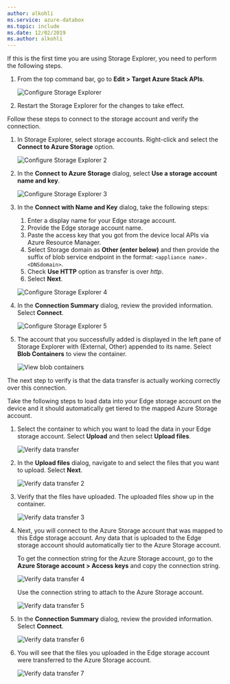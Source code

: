 ```yaml
---
author: alkohli
ms.service: azure-databox
ms.topic: include
ms.date: 12/02/2019
ms.author: alkohli
---
```


If this is the first time you are using Storage Explorer, you need to perform the following steps.

1. From the top command bar, go to **Edit > Target Azure Stack APIs**.

    ![Configure Storage Explorer](media/azure-stack-edge-gateway-verify-connection-storage-explorer/connect-with-storage-explorer-1.png)

2. Restart the Storage Explorer for the changes to take effect.


Follow these steps to connect to the storage account and verify the connection.

1. In Storage Explorer, select storage accounts. Right-click and select the **Connect to Azure Storage** option. 

    ![Configure Storage Explorer 2](media/azure-stack-edge-gateway-verify-connection-storage-explorer/connect-with-storage-explorer-2.png)

2. In the **Connect to Azure Storage** dialog, select **Use a storage account name and key**.

    ![Configure Storage Explorer 3](media/azure-stack-edge-gateway-verify-connection-storage-explorer/connect-with-storage-explorer-3.png)

2. In the **Connect with Name and Key** dialog, take the following steps:

    1. Enter a display name for your Edge storage account. 
    2. Provide the Edge storage account name.
    3. Paste the access key that you got from the device local APIs via Azure Resource Manager.
    4. Select Storage domain as **Other (enter below)** and then provide the suffix of blob service endpoint in the format: `<appliance name>.<DNSdomain>`. 
    5. Check **Use HTTP** option as transfer is over *http*. 
    6. Select **Next**.

    ![Configure Storage Explorer 4](media/azure-stack-edge-gateway-verify-connection-storage-explorer/connect-with-storage-explorer-4.png)    

3. In the **Connection Summary** dialog, review the provided information. Select **Connect**.

    ![Configure Storage Explorer 5](media/azure-stack-edge-gateway-verify-connection-storage-explorer/connect-with-storage-explorer-5.png)

4. The account that you successfully added is displayed in the left pane of Storage Explorer with (External, Other) appended to its name. Select **Blob Containers** to view the container.

    ![View blob containers](media/azure-stack-edge-gateway-verify-connection-storage-explorer/connect-with-storage-explorer-6.png)

The next step to verify is that the data transfer is actually working correctly over this connection.

Take the following steps to load data into your Edge storage account on the device and it should automatically get tiered to the mapped Azure Storage account.

1. Select the container to which you want to load the data in your Edge storage account. Select **Upload** and then select **Upload files**.

    ![Verify data transfer](media/azure-stack-edge-gateway-verify-connection-storage-explorer/verify-data-transfer-1.png)

2. In the **Upload files** dialog, navigate to and select the files that you want to upload. Select **Next**.

    ![Verify data transfer 2](media/azure-stack-edge-gateway-verify-connection-storage-explorer/verify-data-transfer-2.png)

3. Verify that the files have uploaded. The uploaded files show up in the container.

    ![Verify data transfer 3](media/azure-stack-edge-gateway-verify-connection-storage-explorer/verify-data-transfer-3.png)

4. Next, you will connect to the Azure Storage account that was mapped to this Edge storage account. Any data that is uploaded to the Edge storage account should automatically tier to the Azure Storage account. 
    
    To get the connection string for the Azure Storage account, go to the **Azure Storage account > Access keys** and copy the connection string.

    ![Verify data transfer 4](media/azure-stack-edge-gateway-verify-connection-storage-explorer/verify-data-transfer-5.png)

    Use the connection string to attach to the Azure Storage account.  

    ![Verify data transfer 5](media/azure-stack-edge-gateway-verify-connection-storage-explorer/verify-data-transfer-4.png)


5. In the **Connection Summary** dialog, review the provided information. Select **Connect**.

    ![Verify data transfer 6](media/azure-stack-edge-gateway-verify-connection-storage-explorer/verify-data-transfer-6.png)

6. You will see that the files you uploaded in the Edge storage account were transferred to the Azure Storage account.

    ![Verify data transfer 7](media/azure-stack-edge-gateway-verify-connection-storage-explorer/verify-data-transfer-7.png)
